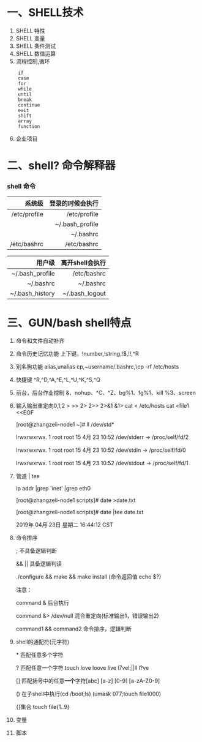 # 一、SHELL技术
1. SHELL 特性
2. SHELL 变量
3. SHELL 条件测试
4. SHELL 数值运算
5. 流程控制,循环
```shell
    if
    case
    for
    while
    until
    break
    continue
    exit
    shift
    array
    function
```
6. 企业项目

# 二、shell? 命令解释器

### shell 命令

|系统级| 登录的时候会执行|
|----------------:|----------------:|
|/etc/profile|/etc/profile|
|| ~/.bash_profile|
||~/.bashrc |        
|/etc/bashrc|/etc/bashrc| 


| 用户级|  离开shell会执行
|----------------:|----------------:|
|~/.bash_profile |/etc/bashrc|  
|~/.bashrc |~/.bashrc |
|~/.bash_history|~/.bash_logout|

# 三、GUN/bash shell特点
1. 命令和文件自动补齐
2. 命令历史记忆功能 上下键。!number,!string,!$,!!,^R
3. 别名狗功能 alias,unalias cp,~username/.bashrc,\cp -rf /etc/hosts
4. 快捷键 ^R,^D,^A,^E,^L,^U,^K,^S,^Q
5. 前台，后台作业控制 &、nohup、^C、^Z、bg%1、fg%1、kill %3、screen
6. 输入输出重定向0,1,2 >  >>  2> 2>>  2>&1 &1>  cat < /etc/hosts cat <<EOF  
cat >file1 <<EOF
    
    [root@zhangzeli-node1 ~]# ll /dev/std\*

    lrwxrwxrwx. 1 root root 15 4月  23 10:52 /dev/stderr -> /proc/self/fd/2

    lrwxrwxrwx. 1 root root 15 4月  23 10:52 /dev/stdin -> /proc/self/fd/0

    lrwxrwxrwx. 1 root root 15 4月  23 10:52 /dev/stdout -> /proc/self/fd/1

7. 管道 | tee
    
    ip addr |grep 'inet' |grep eth0

    [root@zhangzeli-node1 scripts]# date >date.txt

    [root@zhangzeli-node1 scripts]# date |tee date.txt 
    
    2019年 04月 23日 星期二 16:44:12 CST
8. 命令排序
    
    ; 不具备逻辑判断

    && || 具备逻辑判读

    ./configure && make && make install (命令返回值 echo $?)

    注意：

    command &             后台执行

    command &> /dev/null  混合重定向(标准输出1，错误输出2)

    command1 && command2 命令排序，逻辑判断
9. shell的通配符(元字符)
    
    \* 匹配任意多个字符

    ? 匹配任意一个字符 touch love loove live  l7vel;||ll l?ve

    [] 匹配括号中的任意**一个**字符[abc] [a-z] [0-9] [a-zA-Z0-9]

    () 在子shell中执行(cd /boot;ls) (umask 077;touch file1000)

    {}集合 touch file{1..9}

10. 变量

11. 脚本
